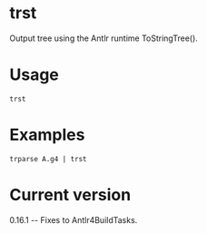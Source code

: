# trst

Output tree using the Antlr runtime ToStringTree().

# Usage

    trst

# Examples

    trparse A.g4 | trst

# Current version

0.16.1 -- Fixes to Antlr4BuildTasks.

